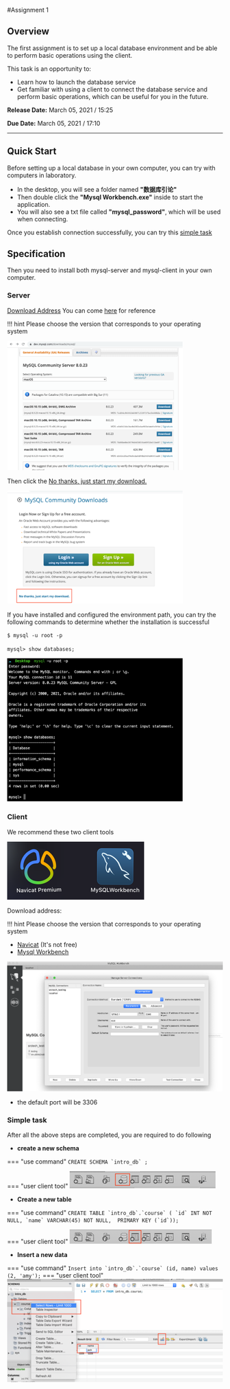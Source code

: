 #Assignment 1

## Overview

The first assignment is to set up a local database environment and be able to perform basic operations using the client.

This task is an opportunity to:

* Learn how to launch the database service
* Get familiar with using a client to connect the database service and perform basic operations, which can be useful for you in the future.

**Release Date:** March 05, 2021 / 15:25

**Due Date:** March 05, 2021 / 17:10



----

## Quick Start

Before setting up a local database in your own computer, you can try with computers in laboratory.

* In the desktop, you will see a folder named **"数据库引论"**
* Then double click the **"Mysql Workbench.exe"** inside to start the application.
* You will also see a txt file called **"mysql_password"**, which will be used when connecting.



Once you establish connection successfully, you can try this [simple task](#simple-task)

## 

## Specification

Then you need to install both mysql-server and mysql-client in your own computer. 

### Server

[Download Address](https://dev.mysql.com/downloads/mysql/)  You can come [here](https://zhuanlan.zhihu.com/p/37152572) for reference

!!! hint
    Please choose the version that corresponds to your operating system

<img src="../../assets/version.png" style="zoom:40%;" />



Then click the <u>No thanks, just start my download.</u>

<img src="../../assets/download.png" style="zoom:40%;" />



If you have installed and configured the environment path, you can try the following commands to determine whether the installation is successful

```shell
$ mysql -u root -p

mysql> show databases;
```

<img src="../../assets/test_server.png" style="zoom:40%;" />

### Client

We recommend these two client tools

<img src="../../assets/client.png" style="zoom:50%;" />

Download address:

!!! hint
    Please choose the version that corresponds to your operating system

* [Navicat](https://www.navicat.com.cn/products/navicat-for-mysql) (It's not free)
* [Mysql Workbench](https://dev.mysql.com/downloads/workbench/)



<img src="../../assets/connection.png" style="zoom:50%;" />

* the default port will be 3306



### Simple task

After all the above steps are completed, you are required to do following

* **create a new schema**

=== "use command"
    ```CREATE SCHEMA `intro_db` ;```

=== "user client tool"
    <img src="../../assets/tool.png" style="zoom:50%;" />
	

* **Create a new table**

=== "use command"
    ```
    CREATE TABLE `intro_db`.`course` (
        `id` INT NOT NULL,
        `name` VARCHAR(45) NOT NULL, 
    PRIMARY KEY (`id`));
    ```

=== "user client tool"
    <img src="../../assets/tool-table.png" style="zoom:50%;" />



* **Insert a new data**

=== "use command"
    ```
	Insert into `intro_db`.`course` (id, name) values (2, 'amy');
    ```
=== "user client tool"
    <img src="../../assets/insert.png" style="zoom:50%;" />

